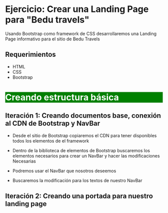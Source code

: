 # Ejercicio: Crear una Landing Page para "Bedu travels"

Usando Bootstrap como framework de CSS desarrollaremos una Landing Page informativo para el sitio de Bedu Travels

## Requerimientos
- HTML
- CSS
- Bootstrap


<div style="background-color:green;"><h1 style="color:white;">Creando estructura básica</h1></div>

## Iteración 1: Creando documentos base, conexión al CDN de Bootstrap y NavBar

- Desde el sitio de Bootstrap copiaremos el CDN para tener disponibles todos los elementos de el framework

- Dentro de la biblioteca de elementos de Bootstrap buscaremos los elementos necesarios para crear un NavBar y hacer las modificaciones Necesarias

- Podremos usar el NavBar que nosotros deseemos

- Buscaremos la modificación para los textos de nuestro NavBar

## Iteración 2: Creando una portada para nuestro landing page
